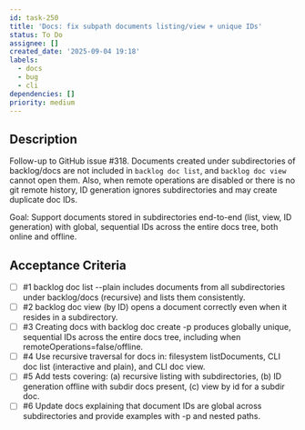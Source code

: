 ```yaml
---
id: task-250
title: 'Docs: fix subpath documents listing/view + unique IDs'
status: To Do
assignee: []
created_date: '2025-09-04 19:18'
labels:
  - docs
  - bug
  - cli
dependencies: []
priority: medium
---
```


## Description

Follow-up to GitHub issue #318. Documents created under subdirectories of backlog/docs are not included in `backlog doc list`, and `backlog doc view` cannot open them. Also, when remote operations are disabled or there is no git remote history, ID generation ignores subdirectories and may create duplicate doc IDs.

Goal: Support documents stored in subdirectories end-to-end (list, view, ID generation) with global, sequential IDs across the entire docs tree, both online and offline.

## Acceptance Criteria
<!-- AC:BEGIN -->
- [ ] #1 backlog doc list --plain includes documents from all subdirectories under backlog/docs (recursive) and lists them consistently.
- [ ] #2 backlog doc view (by ID) opens a document correctly even when it resides in a subdirectory.
- [ ] #3 Creating docs with backlog doc create -p <path> produces globally unique, sequential IDs across the entire docs tree, including when remoteOperations=false/offline.
- [ ] #4 Use recursive traversal for docs in: filesystem listDocuments, CLI doc list (interactive and plain), and CLI doc view.
- [ ] #5 Add tests covering: (a) recursive listing with subdirectories, (b) ID generation offline with subdir docs present, (c) view by id for a subdir doc.
- [ ] #6 Update docs explaining that document IDs are global across subdirectories and provide examples with -p and nested paths.
<!-- AC:END -->
